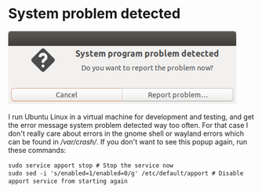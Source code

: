 # System problem detected

![](images/system-problem-detected.png)

I run Ubuntu Linux in a virtual machine for development and testing, and get the error message system problem detected way too often. For that case I don't really care about errors in the gnome shell or wayland errors which can be found in */var/crash/*. If you don't want to see this popup again, run these commands:

```shell
sudo service apport stop # Stop the service now
sudo sed -i 's/enabled=1/enabled=0/g' /etc/default/apport # Disable apport service from starting again
```
